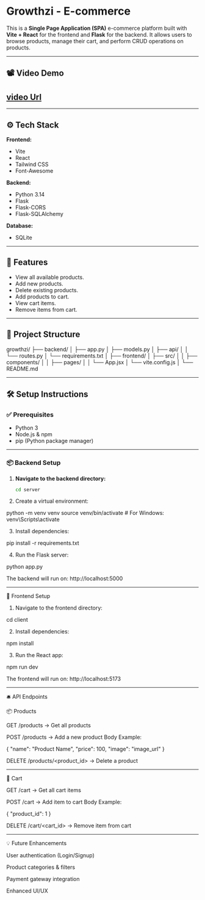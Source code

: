 # Growthzi - E-commerce

This is a **Single Page Application (SPA)** e-commerce platform built with **Vite + React** for the frontend and **Flask** for the backend. It allows users to browse products, manage their cart, and perform CRUD operations on products.

---

## 📽️ Video Demo

## [video Url](https://drive.google.com/file/d/1ekNFTf7_-4vf61QfFXAtg-C7SOkrIjyS/view?usp=drivesdk)

---

## ⚙️ Tech Stack

**Frontend:**
- Vite
- React
- Tailwind CSS
- Font-Awesome

**Backend:**
- Python 3.14
- Flask
- Flask-CORS
- Flask-SQLAlchemy

**Database:**
- SQLite 

---

## 📁 Features

- View all available products.
- Add new products.
- Delete existing products.
- Add products to cart.
- View cart items.
- Remove items from cart.

---

## 📂 Project Structure

growthzi/ ├── backend/ │   ├── app.py │   ├── models.py │   ├── api/ │   │   └── routes.py │   └── requirements.txt │ ├── frontend/ │   ├── src/ │   │   ├── components/ │   │   ├── pages/ │   │   └── App.jsx │   └── vite.config.js │ └── README.md

---

## 🛠️ Setup Instructions

### ✅ Prerequisites

- Python 3
- Node.js & npm
- pip (Python package manager)

---

### 📦 Backend Setup

1. **Navigate to the backend directory:**
   ```bash
   cd server

2. Create a virtual environment:

python -m venv venv
source venv/bin/activate  # For Windows: venv\Scripts\activate


3. Install dependencies:

pip install -r requirements.txt


4. Run the Flask server:

python app.py

The backend will run on: http://localhost:5000




---

🎨 Frontend Setup

1. Navigate to the frontend directory:

cd client


2. Install dependencies:

npm install


3. Run the React app:

npm run dev

The frontend will run on: http://localhost:5173




---

🛎️ API Endpoints

📦 Products

GET /products → Get all products

POST /products → Add a new product
Body Example:

{
  "name": "Product Name",
  "price": 100,
  "image": "image_url"
}

DELETE /products/<product_id> → Delete a product



---

🛒 Cart

GET /cart → Get all cart items

POST /cart → Add item to cart
Body Example:

{
  "product_id": 1
}

DELETE /cart/<cart_id> → Remove item from cart



---

💡 Future Enhancements

User authentication (Login/Signup)

Product categories & filters

Payment gateway integration

Enhanced UI/UX

